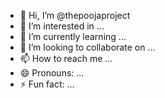 - 👋 Hi, I’m @thepoojaproject
- 👀 I’m interested in ...
- 🌱 I’m currently learning ...
- 💞️ I’m looking to collaborate on ...
- 📫 How to reach me ...
- 😄 Pronouns: ...
- ⚡ Fun fact: ...

<!---
thepoojaproject/thepoojaproject is a ✨ special ✨ repository because its `README.md` (this file) appears on your GitHub profile.
You can click the Preview link to take a look at your changes.
--->
